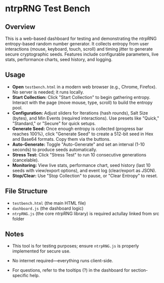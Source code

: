 # ntrpRNG Test Bench

## Overview
This is a web-based dashboard for testing and demonstrating the ntrpRNG entropy-based random number generator. 
It collects entropy from user interactions (mouse, keyboard, touch, scroll) and timing jitter to generate secure 
cryptographic seeds. Features include configurable parameters, live stats, performance charts, seed history, and 
logging.

## Usage

- **Open** `testbench.html` in a modern web browser (e.g., Chrome, Firefox). No server is needed; it runs locally.
- **Start Collection:** Click "Start Collection" to begin gathering entropy. Interact with the page (move mouse, type, scroll) 
  to build the entropy pool.
- **Configuration:** Adjust sliders for Iterations (hash rounds), Salt Size (bytes), and Min Events (required interactions).
  Use presets like "Quick," "Standard," or "Secure" for quick setups.
- **Generate Seed:** Once enough entropy is collected (progress bar reaches 100%), click "Generate Seed" to create a 512-bit 
  seed in Hex and Base64 formats. Copy them via the buttons.
- **Auto-Generate:** Toggle "Auto-Generate" and set an interval (1-10 seconds) to produce seeds automatically.
- **Stress Test:** Click "Stress Test" to run 10 consecutive generations (cancelable).
- **Monitoring:** View live stats, performance chart, seed history (last 10 seeds with view/export options), and event log (clear/export as JSON).
- **Stop/Clear:** Use "Stop Collection" to pause, or "Clear Entropy" to reset.

## File Structure
   - `testbench.html` (the main HTML file)
   - `dashboard.js` (the dashboard logic)
   - `ntrpRNG.js` (the core ntrpRNG library) is required actullay linked from src folder


## Notes
- This tool is for testing purposes; ensure `ntrpRNG.js` is properly implemented for secure use.
- No internet required—everything runs client-side.

- For questions, refer to the tooltips (?) in the dashboard for section-specific help.


